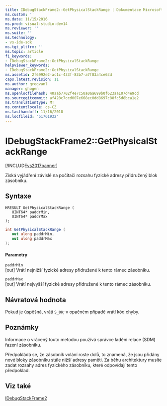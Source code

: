 ```yaml
---
title: IDebugStackFrame2::GetPhysicalStackRange | Dokumentace Microsoftu
ms.custom: ''
ms.date: 11/15/2016
ms.prod: visual-studio-dev14
ms.reviewer: ''
ms.suite: ''
ms.technology:
- vs-ide-sdk
ms.tgt_pltfrm: ''
ms.topic: article
f1_keywords:
- IDebugStackFrame2::GetPhysicalStackRange
helpviewer_keywords:
- IDebugStackFrame2::GetPhysicalStackRange
ms.assetid: 2f6992e2-ac1c-433f-83b7-a7f83a4ce63d
caps.latest.revision: 11
ms.author: gregvanl
manager: ghogen
ms.openlocfilehash: 40aab7702f4e7c50a0aa699b0f623aa107d4e9cd
ms.sourcegitcommit: af428c7ccd007e668ec0dd8697c88fc5d8bca1e2
ms.translationtype: MT
ms.contentlocale: cs-CZ
ms.lasthandoff: 11/16/2018
ms.locfileid: "51761932"
---
```

# <a name="idebugstackframe2getphysicalstackrange"></a>IDebugStackFrame2::GetPhysicalStackRange
[!INCLUDE[vs2017banner](../../../includes/vs2017banner.md)]

Získá vyjádření závislé na počítači rozsahu fyzické adresy přidružený blok zásobníku.  
  
## <a name="syntax"></a>Syntaxe  
  
```cpp#  
HRESULT GetPhysicalStackRange (   
   UINT64* paddrMin,  
   UINT64* paddrMax  
);  
```  
  
```csharp  
int GetPhysicalStackRange (   
   out ulong paddrMin,  
   out ulong paddrMax  
);  
```  
  
#### <a name="parameters"></a>Parametry  
 `paddrMin`  
 [out] Vrátí nejnižší fyzické adresy přidružené k tento rámec zásobníku.  
  
 `paddrMax`  
 [out] Vrátí nejvyšší fyzické adresy přidružené k tento rámec zásobníku.  
  
## <a name="return-value"></a>Návratová hodnota  
 Pokud je úspěšná, vrátí `S_OK`; v opačném případě vrátí kód chyby.  
  
## <a name="remarks"></a>Poznámky  
 Informace o vrácený touto metodou používá správce ladění relace (SDM) řazení zásobníku.  
  
 Předpokládá se, že zásobník volání roste dolů, to znamená, že jsou přidány nové bloky zásobníku stále nižší adresy paměti. Za běhu architektury musíte zadat rozsahy adres fyzického zásobníku, které odpovídají tento předpoklad.  
  
## <a name="see-also"></a>Viz také  
 [IDebugStackFrame2](../../../extensibility/debugger/reference/idebugstackframe2.md)

